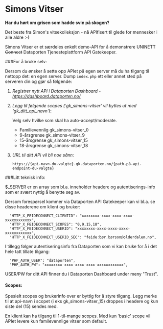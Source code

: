 # Simons Vitser

**Har du hørt om grisen som hadde svin på skogen?** 

Det beste fra Simon's vitsekolleksjon - nå APIfisert til glede for mennesker i alle aldre :-)

Simons Vitser er et særdeles enkelt demo-API for å demonstrere UNINETT ~~Connect~~ Dataporten Tjenesteplattform API Gatekeeper.

###For å bruke selv: 

Dersom du ønsker å sette opp APIet på egen server må du ha tilgang til nettopp det: en egen server. Dump `index.php` ett eller annet sted på serveren din og gjør så følgende:

1. *Registrer nytt API i Dataporten Dashboard - https://dashboard.dataporten.no/*
2. *Legg til følgende scopes ('gk_simons-vitser' vil byttes ut med 'gk_ditt_api_navn')*: 
	
	Velg selv hvilke som skal ha auto-accept/moderate.

	- Familievennlig gk_simons-vitser_0
	- 9-årsgrense	 gk_simons-vitser_9
	- 15-årsgrense	 gk_simons-vitser_15
	- 18-årsgrense	 gk_simons-vitser_18 

3. *URL til ditt API vil bli noe sånn*:

	`https://{api-navn-du-valgte}.gk.dataporten.no/{path-på-api-endpoint-du-valgte}`

###Litt teknisk info: 

$_SERVER er en array som bl.a. inneholder headere og autentiserings-info 
som er svært nyttig å benytte seg av.

Dersom forespørsel kommer via Dataporten API Gatekeeper kan vi bl.a. se disse 
headerene om klient og bruker:

      "HTTP_X_FEIDECONNECT_CLIENTID": "xxxxxxxx-xxxx-xxxx-xxxx-xxxxxxxxxxxx",
      "HTTP_X_FEIDECONNECT_SCOPES": "0,9,15,18",
      "HTTP_X_FEIDECONNECT_USERID": "xxxxxxxx-xxxx-xxxx-xxxx-xxxxxxxxxxxx",
      "HTTP_X_FEIDECONNECT_USERID_SEC": "feide:bør.børson@olderdalen.no",

I tillegg følger autentiseringsinfo fra Dataporten som vi kan bruke for å i det hele tatt tillate tilgang:

      "PHP_AUTH_USER": "dataporten",
      "PHP_AUTH_PW": "xxxxxxxx-xxxx-xxxx-xxxx-xxxxxxxxxxxx",

USER/PW for ditt API finner du i Dataporten Dashboard under meny "Trust".

#### Scopes:

Spesielt scopes og brukerinfo over er byttig for å styre tilgang. Legg merke til at api-navn i scopet (i eks gk_simons-vitser_15) droppes i headere og kun siste del (15) sendes med.

En klient kan ha tilgang til 1-til-mange scopes. Med kun 'basic' scope vil APIet levere kun familevennlige vitser som default.
